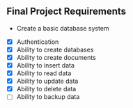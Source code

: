 ## Final Project Requirements
* Create a basic database system
- [x] Authentication
- [x] Ability to create databases
- [x] Ability to create documents
- [x] Ability to insert data
- [x] Ability to read data
- [x] Ability to update data
- [x] Ability to delete data
- [ ] Ability to backup data